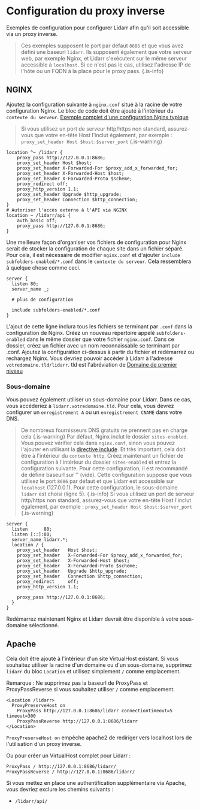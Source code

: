 # Configuration du proxy inverse

Exemples de configuration pour configurer Lidarr afin qu'il soit accessible via un proxy inverse.

> Ces exemples supposent le port par défaut `8686` et que vous avez défini une baseurl `lidarr`. Ils supposent également que votre serveur web, par exemple Nginx, et Lidarr s'exécutent sur le même serveur accessible à `localhost`. Si ce n'est pas le cas, utilisez l'adresse IP de l'hôte ou un FQDN à la place pour le proxy pass.
{.is-info}

## NGINX

Ajoutez la configuration suivante à `nginx.conf` situé à la racine de votre configuration Nginx. Le bloc de code doit être ajouté à l'intérieur du `contexte du serveur`. [Exemple complet d'une configuration Nginx typique](https://www.nginx.com/resources/wiki/start/topics/examples/full/)

> Si vous utilisez un port de serveur http/https non standard, assurez-vous que votre en-tête Host l'inclut également, par exemple : `proxy_set_header Host $host:$server_port` {.is-warning}

```nginx
location ^~ /lidarr {
    proxy_pass http://127.0.0.1:8686;
    proxy_set_header Host $host;
    proxy_set_header X-Forwarded-For $proxy_add_x_forwarded_for;
    proxy_set_header X-Forwarded-Host $host;
    proxy_set_header X-Forwarded-Proto $scheme;
    proxy_redirect off;
    proxy_http_version 1.1;
    proxy_set_header Upgrade $http_upgrade;
    proxy_set_header Connection $http_connection;
}
# Autoriser l'accès externe à l'API via NGINX
location ~ /lidarr/api {
    auth_basic off;
    proxy_pass http://127.0.0.1:8686;
}
```

Une meilleure façon d'organiser vos fichiers de configuration pour Nginx serait de stocker la configuration de chaque site dans un fichier séparé.
Pour cela, il est nécessaire de modifier `nginx.conf` et d'ajouter `include subfolders-enabled/*.conf` dans le `contexte du serveur`. Cela ressemblera à quelque chose comme ceci.

```nginx
server {
  listen 80;
  server_name _;
  
  # plus de configuration
  
  include subfolders-enabled/*.conf
}
```

L'ajout de cette ligne inclura tous les fichiers se terminant par `.conf` dans la configuration de Nginx. Créez un nouveau répertoire appelé `subfolders-enabled` dans le même dossier que votre fichier `nginx.conf`. Dans ce dossier, créez un fichier avec un nom reconnaissable se terminant par .conf. Ajoutez la configuration ci-dessus à partir du fichier et redémarrez ou rechargez Nginx. Vous devriez pouvoir accéder à Lidarr à l'adresse `votredomaine.tld/lidarr`. tld est l'abréviation de [Domaine de premier niveau](https://en.wikipedia.org/wiki/List_of_Internet_top-level_domains)

### Sous-domaine

Vous pouvez également utiliser un sous-domaine pour Lidarr. Dans ce cas, vous accéderiez à `lidarr.votredomaine.tld`. Pour cela, vous devrez configurer un `enregistrement A` ou un `enregistrement CNAME` dans votre DNS.
> De nombreux fournisseurs DNS gratuits ne prennent pas en charge cela {.is-warning}
Par défaut, Nginx inclut le dossier `sites-enabled`. Vous pouvez vérifier cela dans `nginx.conf`, sinon vous pouvez l'ajouter en utilisant la [directive include](http://nginx.org/en/docs/ngx_core_module.html#include). Et très important, cela doit être à l'intérieur du `contexte http`. Créez maintenant un fichier de configuration à l'intérieur du dossier `sites-enabled` et entrez la configuration suivante.
> Pour cette configuration, il est recommandé de définir baseurl sur '' (vide). Cette configuration suppose que vous utilisez le port `8686` par défaut et que Lidarr est accessible sur `localhost` (127.0.0.1). Pour cette configuration, le sous-domaine `lidarr` est choisi (ligne 5). {.is-info}
> Si vous utilisez un port de serveur http/https non standard, assurez-vous que votre en-tête Host l'inclut également, par exemple : `proxy_set_header Host $host:$server_port` {.is-warning}

```nginx
server {
  listen      80;
  listen [::]:80;
  server_name lidarr.*;
  location / {
    proxy_set_header   Host $host;
    proxy_set_header   X-Forwarded-For $proxy_add_x_forwarded_for;
    proxy_set_header   X-Forwarded-Host $host;
    proxy_set_header   X-Forwarded-Proto $scheme;
    proxy_set_header   Upgrade $http_upgrade;
    proxy_set_header   Connection $http_connection;
    proxy_redirect     off;
    proxy_http_version 1.1;
    
    proxy_pass http://127.0.0.1:8686;
  }
}
```

Redémarrez maintenant Nginx et Lidarr devrait être disponible à votre sous-domaine sélectionné.

## Apache

Cela doit être ajouté à l'intérieur d'un site VirtualHost existant. Si vous souhaitez utiliser la racine d'un domaine ou d'un sous-domaine, supprimez `lidarr` du bloc `Location` et utilisez simplement `/` comme emplacement.

Remarque : Ne supprimez pas la baseurl de ProxyPass et ProxyPassReverse si vous souhaitez utiliser `/` comme emplacement.

```none
<Location /lidarr>
  ProxyPreserveHost on
    ProxyPass http://127.0.0.1:8686/lidarr connectiontimeout=5 timeout=300
    ProxyPassReverse http://127.0.0.1:8686/lidarr
</Location>
```

`ProxyPreserveHost on` empêche apache2 de rediriger vers localhost lors de l'utilisation d'un proxy inverse.

Ou pour créer un VirtualHost complet pour Lidarr :

```none
ProxyPass / http://127.0.0.1:8686/lidarr/
ProxyPassReverse / http://127.0.0.1:8686/lidarr/
```

Si vous mettez en place une authentification supplémentaire via Apache, vous devriez exclure les chemins suivants :

- `/lidarr/api/`